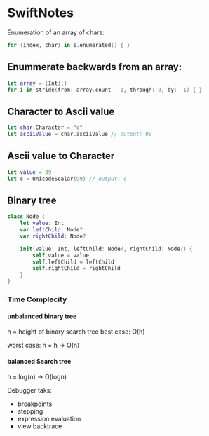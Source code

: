 # SwiftNotes

Enumeration of an array of chars:

``` Swift
for (index, char) in s.enumerated() { }
```


## Enummerate backwards from an array:
``` Swift
let array = [Int]()
for i in stride(from: array.count - 1, through: 0, by: -1) { }
```


## Character to Ascii value
```Swift
let char:Character = "c"
let asciiValue = char.asciiValue // output: 99
```

## Ascii value to Character

```Swift
let value = 99
let c = UnicodeScalar(99) // output: c
```

## Binary tree

```Swift
class Node {
    let value: Int
    var leftChild: Node?
    var rightChild: Node?

    init(value: Int, leftChild: Node?, rightChild: Node?) {
        self.value = value
        self.leftChild = leftChild
        self.rightChild = rightChild
    }
}
```
### Time Complecity
#### unbalanced binary tree
h = height of binary search tree
best case: O(h)

worst case: n = h -> O(n)

####  balanced Search tree

h = log(n) -> O(logn)

Debugger taks:
- breakpoints
- stepping
- expression evaluation
- view backtrace
